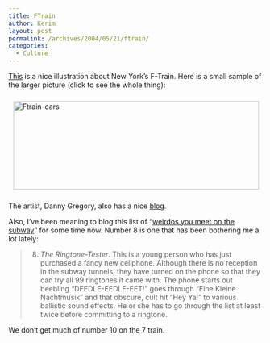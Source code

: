 ```yaml
---
title: FTrain
author: Kerim
layout: post
permalink: /archives/2004/05/21/ftrain/
categories:
  - Culture
---
```

<a href="http://www.dannygregory.com/weblog/archives/i/ftrainNYT.html" onclick="_gaq.push(['_trackEvent', 'outbound-article', 'http://www.dannygregory.com/weblog/archives/i/ftrainNYT.html', 'This']);" >This</a> is a nice illustration about New York&#8217;s F-Train. Here is a small sample of the larger picture (click to see the whole thing):

<a href="http://www.dannygregory.com/weblog/archives/i/ftrainNYT.html" onclick="_gaq.push(['_trackEvent', 'outbound-article', 'http://www.dannygregory.com/weblog/archives/i/ftrainNYT.html', '']);" ><img src="http://test.oxus.net/images/Ftrain-ears.jpg" height="175" width="487" hspace="10" vspace="10" alt="Ftrain-ears" /></a>

The artist, Danny Gregory, also has a nice <a href="http://www.dannygregory.com/weblog/" onclick="_gaq.push(['_trackEvent', 'outbound-article', 'http://www.dannygregory.com/weblog/', 'blog']);" >blog</a>.

Also, I&#8217;ve been meaning to blog this list of &#8220;<a href="http://www.livejournal.com/users/bradamant/84830.html" onclick="_gaq.push(['_trackEvent', 'outbound-article', 'http://www.livejournal.com/users/bradamant/84830.html', 'weirdos you meet on the subway']);" >weirdos you meet on the subway</a>&#8221; for some time now. Number 8 is one that has been bothering me a lot lately:

> 8. *The Ringtone-Tester*. This is a young person who has just purchased a fancy new cellphone. Although there is no reception in the subway tunnels, they have turned on the phone so that they can try all 99 ringtones it came with. The phone starts out beebling &#8220;DEEDLE-EEDLE-EET!&#8221; goes through &#8220;Eine Kleine Nachtmusik&#8221; and that obscure, cult hit &#8220;Hey Ya!&#8221; to various ballistic sound effects. He or she has to go through the list at least twice before committing to a ringtone.

We don&#8217;t get much of number 10 on the 7 train.

